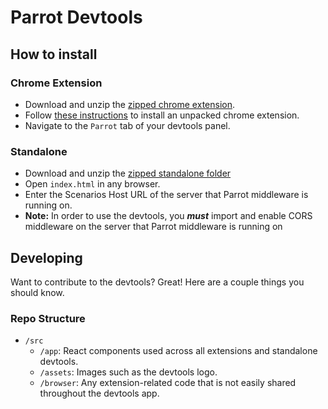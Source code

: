 # Parrot Devtools

## How to install

### Chrome Extension
* Download and unzip the [zipped chrome extension](https://stash.aexp.com/stash/users/jcros8/repos/parrot/browse/packages/parrot-devtools/parrot-devtools-chrome-extension.zip).
* Follow [these instructions](https://developer.chrome.com/extensions/getstarted#unpacked) to install an unpacked chrome extension.
* Navigate to the `Parrot` tab of your devtools panel.

### Standalone

* Download and unzip the [zipped standalone folder](https://stash.aexp.com/stash/users/jcros8/repos/parrot/browse/packages/parrot-devtools/parrot-devtools.zip)
* Open `index.html` in any browser.
* Enter the Scenarios Host URL of the server that Parrot middleware is running on.
* **Note:** In order to use the devtools, you ***must*** import and enable CORS middleware on the server that Parrot middleware is running on

## Developing
Want to contribute to the devtools?  Great!  Here are a couple things you should know.

### Repo Structure

* `/src`
  * `/app`: React components used across all extensions and standalone devtools.
  * `/assets`: Images such as the devtools logo.
  * `/browser`: Any extension-related code that is not easily shared throughout the devtools app.
